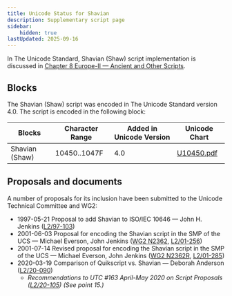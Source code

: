 ```yaml
---
title: Unicode Status for Shavian
description: Supplementary script page
sidebar:
    hidden: true
lastUpdated: 2025-09-16
---
```


In The Unicode Standard, Shavian (Shaw) script implementation is discussed in [Chapter 8 Europe-II — Ancient and Other Scripts](https://www.unicode.org/versions/latest/core-spec/chapter-8/#G27260).

## Blocks

The Shavian (Shaw) script was encoded in The Unicode Standard version 4.0. The script is encoded in the following block:

| Blocks | Character Range | Added in Unicode Version | Unicode Chart |
| ------ | --------------- | ------------------------ | ------------- |
| Shavian (Shaw) | 10450..1047F | 4.0 | [U10450.pdf](http://www.unicode.org/charts/PDF/U10450.pdf) |

## Proposals and documents

A number of proposals for its inclusion have been submitted to the Unicode Technical Committee and WG2:
- 1997-05-21 Proposal to add Shavian to ISO/IEC 10646 — John H. Jenkins ([L2/97-103](http://www.unicode.org/L2/L1997/97103-shavian.pdf))
- 2001-06-03 Proposal for encoding the Shavian script in the SMP of the UCS — Michael Everson, John Jenkins ([WG2 N2362](https://www.unicode.org/wg2/docs/n2362.pdf), [L2/01-256](http://www.unicode.org/cgi-bin/GetMatchingDocs.pl?L2/01-256))
- 2001-07-14 Revised proposal for encoding the Shavian script in the SMP of the UCS — Michael Everson, John Jenkins ([WG2 N2362R](https://www.unicode.org/wg2/docs/n2362r.pdf), [L2/01-285](http://www.unicode.org/cgi-bin/GetMatchingDocs.pl?L2/01-285))
- 2020-03-19 Comparison of Quikscript vs. Shavian — Deborah Anderson ([L2/20-090](http://www.unicode.org/cgi-bin/GetMatchingDocs.pl?L2/20-090))
  - _Recommendations to UTC #163 April-May 2020 on Script Proposals ([L2/20-105](https://www.unicode.org/L2/L2020/20105-script-adhoc-rept.pdf)) (See point 15.)_
